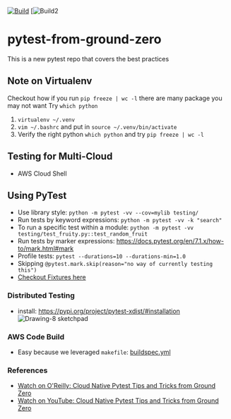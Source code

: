 [![Build](https://github.com/noahgift/pytest-from-ground-zero/actions/workflows/build.yml/badge.svg)](https://github.com/noahgift/pytest-from-ground-zero/actions/workflows/build.yml)
[![Build2](https://codebuild.us-east-1.amazonaws.com/badges?uuid=eyJlbmNyeXB0ZWREYXRhIjoiZGhyL002azVxblZhdDFUOXM3ZHlYSmdYQ2xobnl2Unh6TTNOOG96bVEzYXN3ZXQ4TFhvSzN3bDcrWVR4b1FVSTJseFltWWhlbk9DTzAycE1VT0Mrbnk4PSIsIml2UGFyYW1ldGVyU3BlYyI6IkJ1VG9FMGJjUGx2K29wSi8iLCJtYXRlcmlhbFNldFNlcmlhbCI6MX0%3D&branch=main)
# pytest-from-ground-zero
This is a new pytest repo that covers the best practices

## Note on Virtualenv
Checkout how if you run `pip freeze | wc -l` there are many package you may not want
Try `which python`

1. `virtualenv ~/.venv`
2. `vim ~/.bashrc` and put in `source ~/.venv/bin/activate`
3.  Verify the right python `which python` and try `pip freeze | wc -l`

## Testing for Multi-Cloud

* AWS Cloud Shell

## Using PyTest

* Use library style:  `python -m pytest -vv --cov=mylib testing/`
* Run tests by keyword expressions: `python -m pytest -vv -k "search"`
* To run a specific test within a module: `python -m pytest -vv testing/test_fruity.py::test_random_fruit`
* Run tests by marker expressions: https://docs.pytest.org/en/7.1.x/how-to/mark.html#mark
* Profile tests: `pytest --durations=10 --durations-min=1.0`
* Skipping `@pytest.mark.skip(reason="no way of currently testing this")`
* [Checkout Fixtures here](https://paiml.com/docs/home/books/testing-in-python/chapter07-pytest-fixtures/)

### Distributed Testing 

* install: https://pypi.org/project/pytest-xdist/#installation
![Drawing-8 sketchpad](https://user-images.githubusercontent.com/58792/168116462-09d64935-9862-4e3a-9d87-5c160f9f66eb.jpeg)

### AWS Code Build

* Easy because we leveraged `makefile`:  [buildspec.yml](https://github.com/noahgift/pytest-from-ground-zero/blob/main/buildspec.yml)

### References

* [Watch on O'Reilly: Cloud Native Pytest Tips and Tricks from Ground Zero](https://learning.oreilly.com/videos/cloud-native-pytest/05122022VIDEOPAIML/)
* [Watch on YouTube: Cloud Native Pytest Tips and Tricks from Ground Zero ](https://www.youtube.com/watch?v=EOCtbjuICbA)





